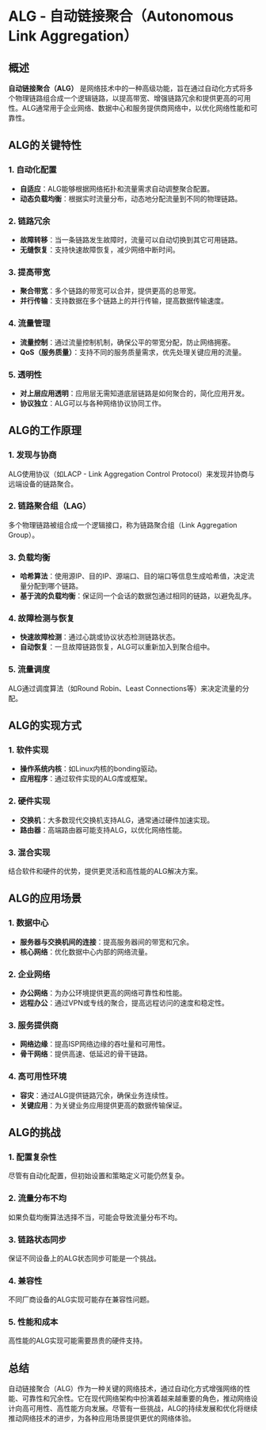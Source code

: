 # ALG - 自动链接聚合（Autonomous Link Aggregation）

## 概述

**自动链接聚合（ALG）** 是网络技术中的一种高级功能，旨在通过自动化方式将多个物理链路组合成一个逻辑链路，以提高带宽、增强链路冗余和提供更高的可用性。ALG通常用于企业网络、数据中心和服务提供商网络中，以优化网络性能和可靠性。

## ALG的关键特性

### 1. **自动化配置**

- **自适应**：ALG能够根据网络拓扑和流量需求自动调整聚合配置。
- **动态负载均衡**：根据实时流量分布，动态地分配流量到不同的物理链路。

### 2. **链路冗余**

- **故障转移**：当一条链路发生故障时，流量可以自动切换到其它可用链路。
- **无缝恢复**：支持快速故障恢复，减少网络中断时间。

### 3. **提高带宽**

- **聚合带宽**：多个链路的带宽可以合并，提供更高的总带宽。
- **并行传输**：支持数据在多个链路上的并行传输，提高数据传输速度。

### 4. **流量管理**

- **流量控制**：通过流量控制机制，确保公平的带宽分配，防止网络拥塞。
- **QoS（服务质量）**：支持不同的服务质量需求，优先处理关键应用的流量。

### 5. **透明性**

- **对上层应用透明**：应用层无需知道底层链路是如何聚合的，简化应用开发。
- **协议独立**：ALG可以与各种网络协议协同工作。

## ALG的工作原理

### 1. **发现与协商**

ALG使用协议（如LACP - Link Aggregation Control Protocol）来发现并协商与远端设备的链路聚合。

### 2. **链路聚合组（LAG）**

多个物理链路被组合成一个逻辑接口，称为链路聚合组（Link Aggregation Group）。

### 3. **负载均衡**

- **哈希算法**：使用源IP、目的IP、源端口、目的端口等信息生成哈希值，决定流量分配到哪个链路。
- **基于流的负载均衡**：保证同一个会话的数据包通过相同的链路，以避免乱序。

### 4. **故障检测与恢复**

- **快速故障检测**：通过心跳或协议状态检测链路状态。
- **自动恢复**：一旦故障链路恢复，ALG可以重新加入到聚合组中。

### 5. **流量调度**

ALG通过调度算法（如Round Robin、Least Connections等）来决定流量的分配。

## ALG的实现方式

### 1. **软件实现**

- **操作系统内核**：如Linux内核的bonding驱动。
- **应用程序**：通过软件实现的ALG库或框架。

### 2. **硬件实现**

- **交换机**：大多数现代交换机支持ALG，通常通过硬件加速实现。
- **路由器**：高端路由器可能支持ALG，以优化网络性能。

### 3. **混合实现**

结合软件和硬件的优势，提供更灵活和高性能的ALG解决方案。

## ALG的应用场景

### 1. **数据中心**

- **服务器与交换机间的连接**：提高服务器间的带宽和冗余。
- **核心网络**：优化数据中心内部的网络流量。

### 2. **企业网络**

- **办公网络**：为办公环境提供更高的网络可靠性和性能。
- **远程办公**：通过VPN或专线的聚合，提高远程访问的速度和稳定性。

### 3. **服务提供商**

- **网络边缘**：提高ISP网络边缘的吞吐量和可用性。
- **骨干网络**：提供高速、低延迟的骨干链路。

### 4. **高可用性环境**

- **容灾**：通过ALG提供链路冗余，确保业务连续性。
- **关键应用**：为关键业务应用提供更高的数据传输保证。

## ALG的挑战

### 1. **配置复杂性**

尽管有自动化配置，但初始设置和策略定义可能仍然复杂。

### 2. **流量分布不均**

如果负载均衡算法选择不当，可能会导致流量分布不均。

### 3. **链路状态同步**

保证不同设备上的ALG状态同步可能是一个挑战。

### 4. **兼容性**

不同厂商设备的ALG实现可能存在兼容性问题。

### 5. **性能和成本**

高性能的ALG实现可能需要昂贵的硬件支持。

## 总结

自动链接聚合（ALG）作为一种关键的网络技术，通过自动化方式增强网络的性能、可靠性和冗余性。它在现代网络架构中扮演着越来越重要的角色，推动网络设计向高可用性、高性能方向发展。尽管有一些挑战，ALG的持续发展和优化将继续推动网络技术的进步，为各种应用场景提供更优的网络体验。